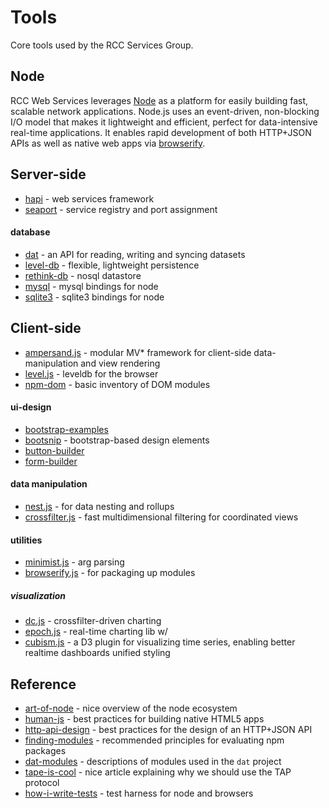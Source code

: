 # Tools

Core tools used by the RCC Services Group.


## Node 

RCC Web Services leverages [Node](http://nodejs.org/) as a platform for easily building fast, scalable network applications. Node.js uses an event-driven, non-blocking I/O model that makes it lightweight and efficient, perfect for data-intensive real-time applications.  It enables rapid development of both HTTP+JSON APIs as well as native web apps via [browserify](http://browserify.org/).


## Server-side

* [hapi](http://hapijs.com/) - web services framework
* [seaport](https://github.com/substack/seaport) - service registry and port
  assignment

#### database

* [dat](https://github.com/maxogden/dat) - an API for reading, writing and syncing datasets
* [level-db](http://leveldb.org/) - flexible, lightweight persistence
* [rethink-db](http://rethinkdb.com/) - nosql datastore
* [mysql](https://github.com/felixge/node-mysql#mysql) - mysql bindings for
  node
* [sqlite3](https://github.com/mapbox/node-sqlite3) - sqlite3 bindings for node


## Client-side

* [ampersand.js](http://ampersandjs.com/) - modular MV\* framework for
  client-side data-manipulation and view rendering
* [level.js](https://github.com/maxogden/level.js) - leveldb for the browser
* [npm-dom](https://github.com/npm-dom) - basic inventory of DOM modules

#### ui-design

* [bootstrap-examples](http://getbootstrap.com/getting-started/#examples)
* [bootsnip](http://bootsnipp.com/) - bootstrap-based design elements
* [button-builder](http://bootsnipp.com/buttons)
* [form-builder](http://minikomi.github.io/Bootstrap-Form-Builder/)

#### data manipulation

* [nest.js](https://github.com/joyrexus/nest) - for data nesting and rollups
* [crossfilter.js](http://square.github.io/crossfilter/) - fast
  multidimensional filtering for coordinated views

#### utilities

* [minimist.js](https://github.com/substack/minimist) - arg parsing
* [browserify.js](http://browserify.org/) - for packaging up modules

##### visualization

* [dc.js](http://dc-js.github.io/dc.js/) - crossfilter-driven charting
* [epoch.js](http://fastly.github.io/epoch/) - real-time charting lib w/
* [cubism.js](https://square.github.io/cubism/) - a D3 plugin for visualizing
  time series, enabling better realtime dashboards unified styling


## Reference

* [art-of-node](https://github.com/maxogden/art-of-node#the-art-of-node) -
  nice overview of the node ecosystem
* [human-js](http://read.humanjavascript.com/ch01-introduction.html) - best
  practices for building native HTML5 apps
* [http-api-design](https://github.com/interagent/http-api-design) - best
  practices for the design of an HTTP+JSON API
* [finding-modules](http://substack.net/finding_modules) - recommended
  principles for evaluating npm packages
* [dat-modules](https://github.com/maxogden/dat/blob/master/docs/modules.md) -
  descriptions of modules used in the `dat` project
* [tape-is-cool](http://www.macwright.org/2014/03/11/tape-is-cool.html) - nice article explaining why we should use the TAP protocol 
* [how-i-write-tests](http://substack.net/how_I_write_tests_for_node_and_the_browser) - test harness for node and browsers

